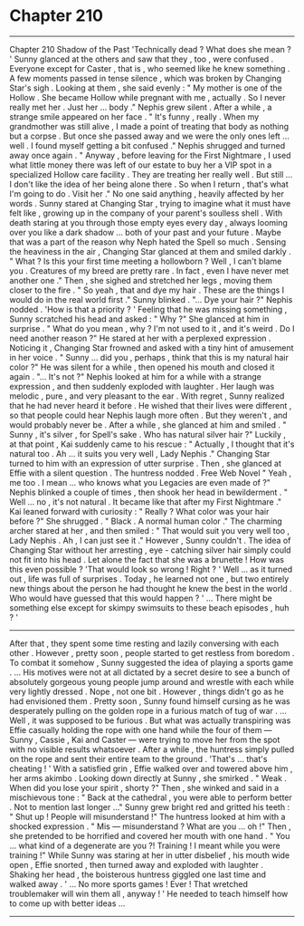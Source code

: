 
# Chapter 210


---

Chapter 210 Shadow of the Past
'Technically dead ? What does she mean ? '
Sunny glanced at the others and saw that they , too , were confused . Everyone except for Caster , that is , who seemed like he knew something .
A few moments passed in tense silence , which was broken by Changing Star's sigh . Looking at them , she said evenly :
" My mother is one of the Hollow . She became Hollow while pregnant with me , actually . So I never really met her . Just her … body ."
Nephis grew silent . After a while , a strange smile appeared on her face .
" It's funny , really . When my grandmother was still alive , I made a point of treating that body as nothing but a corpse . But once she passed away and we were the only ones left … well . I found myself getting a bit confused ."
Nephis shrugged and turned away once again .
" Anyway , before leaving for the First Nightmare , I used what little money there was left of our estate to buy her a VIP spot in a specialized Hollow care facility . They are treating her really well . But still … I don't like the idea of her being alone there . So when I return , that's what I'm going to do . Visit her ."
No one said anything , heavily affected by her words .
Sunny stared at Changing Star , trying to imagine what it must have felt like , growing up in the company of your parent's soulless shell . With death staring at you through those empty eyes every day , always looming over you like a dark shadow ... both of your past and your future .
Maybe that was a part of the reason why Neph hated the Spell so much .
Sensing the heaviness in the air , Changing Star glanced at them and smiled darkly .
" What ? Is this your first time meeting a hollowborn ? Well , I can't blame you . Creatures of my breed are pretty rare . In fact , even I have never met another one ."
Then , she sighed and stretched her legs , moving them closer to the fire .
" So yeah , that and dye my hair . These are the things I would do in the real world first ."
Sunny blinked .
"... Dye your hair ?"
Nephis nodded .
'How is that a priority ? '
Feeling that he was missing something , Sunny scratched his head and asked :
" Why ?"
She glanced at him in surprise .
" What do you mean , why ? I'm not used to it , and it's weird . Do I need another reason ?"
He stared at her with a perplexed expression . Noticing it , Changing Star frowned and asked with a tiny hint of amusement in her voice .
" Sunny … did you , perhaps , think that this is my natural hair color ?"
He was silent for a while , then opened his mouth and closed it again .
"... It's not ?"
Nephis looked at him for a while with a strange expression , and then suddenly exploded with laughter .
Her laugh was melodic , pure , and very pleasant to the ear . With regret , Sunny realized that he had never heard it before .
He wished that their lives were different , so that people could hear Nephis laugh more often . But they weren't , and would probably never be .
After a while , she glanced at him and smiled .
" Sunny , it's silver , for Spell's sake . Who has natural silver hair ?"
Luckily , at that point , Kai suddenly came to his rescue :
" Actually , I thought that it's natural too . Ah … it suits you very well , Lady Nephis ."
Changing Star turned to him with an expression of utter surprise . Then , she glanced at Effie with a silent question .
The huntress nodded . Free Web Novel
" Yeah , me too . I mean … who knows what you Legacies are even made of ?"
Nephis blinked a couple of times , then shook her head in bewilderment .
" Well … no , it's not natural . It became like that after my First Nightmare ."
Kai leaned forward with curiosity :
" Really ? What color was your hair before ?"
She shrugged .
" Black . A normal human color ."
The charming archer stared at her , and then smiled :
" That would suit you very well too , Lady Nephis . Ah , I can just see it ."
However , Sunny couldn't . The idea of Changing Star without her arresting , eye - catching silver hair simply could not fit into his head . Let alone the fact that she was a brunette ! How was this even possible ?
'That would look so wrong ! Right ? '
Well … as it turned out , life was full of surprises .
Today , he learned not one , but two entirely new things about the person he had thought he knew the best in the world .
Who would have guessed that this would happen ?
' ... There might be something else except for skimpy swimsuits to these beach episodes , huh ? '
***
After that , they spent some time resting and lazily conversing with each other . However , pretty soon , people started to get restless from boredom .
To combat it somehow , Sunny suggested the idea of playing a sports game .
… His motives were not at all dictated by a secret desire to see a bunch of absolutely gorgeous young people jump around and wrestle with each while very lightly dressed . Nope , not one bit .
However , things didn't go as he had envisioned them . Pretty soon , Sunny found himself cursing as he was desperately pulling on the golden rope in a furious match of tug of war .
… Well , it was supposed to be furious . But what was actually transpiring was Effie casually holding the rope with one hand while the four of them — Sunny , Cassie , Kai and Caster — were trying to move her from the spot with no visible results whatsoever . After a while , the huntress simply pulled on the rope and sent their entire team to the ground .
'That's ... that's cheating ! '
With a satisfied grin , Effie walked over and towered above him , her arms akimbo . Looking down directly at Sunny , she smirked .
" Weak . When did you lose your spirit , shorty ?"
Then , she winked and said in a mischievous tone :
" Back at the cathedral , you were able to perform better . Not to mention last longer …"
Sunny grew bright red and gritted his teeth :
" Shut up ! People will misunderstand !"
The huntress looked at him with a shocked expression .
" Mis — misunderstand ? What are you … oh !"
Then , she pretended to be horrified and covered her mouth with one hand .
" You … what kind of a degenerate are you ?! Training ! I meant while you were training !"
While Sunny was staring at her in utter disbelief , his mouth wide open , Effie snorted , then turned away and exploded with laughter . Shaking her head , the boisterous huntress giggled one last time and walked away .
' ... No more sports games ! Ever ! That wretched troublemaker will win them all , anyway ! '
He needed to teach himself how to come up with better ideas ...

---

